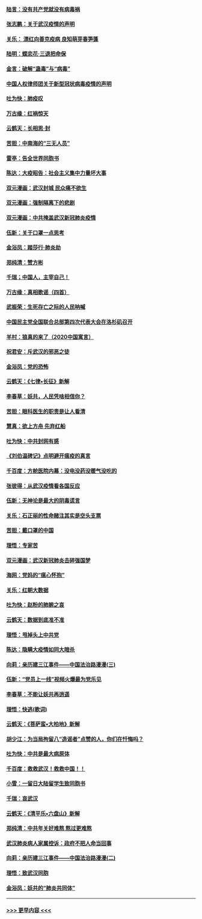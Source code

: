 #### [陆言：没有共产党就没有病毒祸](../pages/nsc993/n11868232.md?t=02141902) 
#### [张志鹏：关于武汉疫情的声明](../pages/nsc993/n11867182.md?t=02141902) 
#### [关乐： 漂红向善克疫病 良知萌芽春笋蓬](../pages/nsc993/n11865710.md?t=02141902) 
#### [陆明：蝶恋花‧三退把命保](../pages/nsc993/n11865673.md?t=02141902) 
#### [金言：破解“蛊毒”与“病毒”](../pages/nsc993/n11864103.md?t=02141902) 
#### [中国人权律师团关于新型冠状病毒疫情的声明](../pages/nsc993/n11864249.md?t=02141902) 
#### [吐为快：肺疫叹](../pages/nsc993/n11864027.md?t=02141902) 
#### [万古缘：红祸惊天](../pages/nsc993/n11864079.md?t=02141902) 
#### [云鹤天：长相思‧封](../pages/nsc993/n11864006.md?t=02141902) 
#### [苦胆：中南海的“三无人员”](../pages/nsc993/n11862997.md?t=02141902) 
#### [雷亭：告全世界同胞书](../pages/nsc993/n11862572.md?t=02141902) 
#### [陈达：大疫昭告：社会主义集中力量坏大事](../pages/nsc993/n11859419.md?t=02141902) 
#### [双元漫画：武汉封城 民众痛不欲生](../pages/nsc993/n11859287.md?t=02141902) 
#### [双元漫画：强制隔离下的悲剧](../pages/nsc993/n11859244.md?t=02141902) 
#### [双元漫画：中共掩盖武汉新冠肺炎疫情](../pages/nsc993/n11858249.md?t=02141902) 
#### [伍新：关于口罩一点思考](../pages/nsc993/n11859195.md?t=02141902) 
#### [金浴凤：踏莎行‧肺炎劫](../pages/nsc993/n11858227.md?t=02141902) 
#### [郑纯清：赞方彬](../pages/nsc993/n11856803.md?t=02141902) 
#### [千瑞；中国人，主宰自己！](../pages/nsc993/n11856793.md?t=02141902) 
#### [万古缘：真相歌谣（四首）](../pages/nsc993/n11856263.md?t=02141902) 
#### [武振荣：生死存亡之际的人民呐喊](../pages/nsc993/n11856256.md?t=02141902) 
#### [中国民主党全国联合总部第四次代表大会在洛杉矶召开](../pages/nsc993/n11856344.md?t=02141902) 
#### [羊村：狼真的来了（2020中国寓言）](../pages/nsc993/n11856229.md?t=02141902) 
#### [祝君安：斥武汉的邪恶之徒](../pages/nsc993/n11855861.md?t=02141902) 
#### [金浴凤：党的恐怖](../pages/nsc993/n11855849.md?t=02141902) 
#### [云鹤天：《七律▪长征》新解](../pages/nsc993/n11855479.md?t=02141902) 
#### [李春草：妖共，人民凭啥相信你？](../pages/nsc993/n11855196.md?t=02141902) 
#### [苦胆：眼科医生的职责是让人看清](../pages/nsc993/n11853840.md?t=02141902) 
#### [慧真：欲上方舟 先弃红船](../pages/nsc993/n11853483.md?t=02141902) 
#### [吐为快：中共封网有感](../pages/nsc993/n11852575.md?t=02141902) 
#### [《刘伯温碑记》点明避开瘟疫的真言](../pages/nsc993/n11852128.md?t=02141902) 
#### [千百度：方舱医院内幕：没电没药没暖气没吃的](../pages/nsc993/n11850211.md?t=02141902) 
#### [张彼得：从武汉疫情看各国反应](../pages/nsc993/n11850102.md?t=02141902) 
#### [伍新：无神论是最大的阴毒谎言](../pages/nsc993/n11846129.md?t=02141902) 
#### [关乐：石正丽的性命赌注其实是空头支票](../pages/nsc993/n11846109.md?t=02141902) 
#### [苦胆：戴口罩的中国](../pages/nsc993/n11845576.md?t=02141902) 
#### [理悟：专家苦](../pages/nsc993/n11845564.md?t=02141902) 
#### [双元漫画：武汉新冠肺炎击碎强国梦](../pages/nsc993/n11843320.md?t=02141902) 
#### [海网：党妈的“瘟心怀抱”](../pages/nsc993/n11840740.md?t=02141902) 
#### [关乐：红朝大数据](../pages/nsc993/n11840675.md?t=02141902) 
#### [吐为快：赵粉的肺腑之哀](../pages/nsc993/n11840618.md?t=02141902) 
#### [云鹤天：数据到底准不准](../pages/nsc993/n11840325.md?t=02141902) 
#### [理悟：甩掉头上中共党](../pages/nsc993/n11838826.md?t=02141902) 
#### [陈达：隐瞒大疫情如同大暗杀](../pages/nsc993/n11838771.md?t=02141902) 
#### [向莉：亲历建三江事件——中国法治路漫漫(三)](../pages/nsc993/n11831825.md?t=02141902) 
#### [伍新：“党员上一线”视频火爆最为党乐见](../pages/nsc993/n11838200.md?t=02141902) 
#### [李春草：不能让妖共再逍遥](../pages/nsc993/n11838102.md?t=02141902) 
#### [理悟：快逃(歌词)](../pages/nsc993/n11838083.md?t=02141902) 
#### [云鹤天：《菩萨蛮▪大柏地》新解](../pages/nsc993/n11838059.md?t=02141902) 
#### [胡少江：为当局拘留八“造谣者”点赞的人，你们在忏悔吗？](../pages/nsc993/n11836801.md?t=02141902) 
#### [吐为快：中共是最大病原体](../pages/nsc993/n11836748.md?t=02141902) 
#### [千百度：救救武汉！救救中国！！](../pages/nsc993/n11836145.md?t=02141902) 
#### [小雪：一留日大陆留学生致同胞书](../pages/nsc993/n11834624.md?t=02141902) 
#### [千瑞：哀武汉](../pages/nsc993/n11833647.md?t=02141902) 
#### [云鹤天：《清平乐▪六盘山》新解](../pages/nsc993/n11833611.md?t=02141902) 
#### [郑纯清：中共年关好难熬 熬过更难熬](../pages/nsc993/n11833489.md?t=02141902) 
#### [武汉肺炎病人家属控诉：政府不把人命当回事](../pages/nsc993/n11833205.md?t=02141902) 
#### [向莉：亲历建三江事件——中国法治路漫漫(二)](../pages/nsc993/n11829102.md?t=02141902) 
#### [理悟：致武汉同胞](../pages/nsc993/n11831522.md?t=02141902) 
#### [金浴凤：妖共的“肺炎共同体”](../pages/nsc993/n11829448.md?t=02141902) 

----
#### [ >>> 更早内容 <<< ](../indexes/nsc993-earlier.md)
